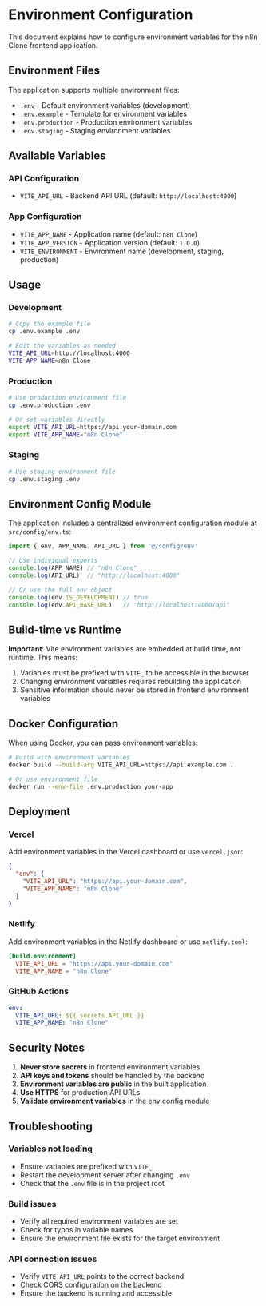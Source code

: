 # Environment Configuration

This document explains how to configure environment variables for the n8n Clone frontend application.

## Environment Files

The application supports multiple environment files:

- `.env` - Default environment variables (development)
- `.env.example` - Template for environment variables
- `.env.production` - Production environment variables
- `.env.staging` - Staging environment variables

## Available Variables

### API Configuration
- `VITE_API_URL` - Backend API URL (default: `http://localhost:4000`)

### App Configuration
- `VITE_APP_NAME` - Application name (default: `n8n Clone`)
- `VITE_APP_VERSION` - Application version (default: `1.0.0`)
- `VITE_ENVIRONMENT` - Environment name (development, staging, production)

## Usage

### Development
```bash
# Copy the example file
cp .env.example .env

# Edit the variables as needed
VITE_API_URL=http://localhost:4000
VITE_APP_NAME=n8n Clone
```

### Production
```bash
# Use production environment file
cp .env.production .env

# Or set variables directly
export VITE_API_URL=https://api.your-domain.com
export VITE_APP_NAME="n8n Clone"
```

### Staging
```bash
# Use staging environment file
cp .env.staging .env
```

## Environment Config Module

The application includes a centralized environment configuration module at `src/config/env.ts`:

```typescript
import { env, APP_NAME, API_URL } from '@/config/env'

// Use individual exports
console.log(APP_NAME) // "n8n Clone"
console.log(API_URL)  // "http://localhost:4000"

// Or use the full env object
console.log(env.IS_DEVELOPMENT) // true
console.log(env.API_BASE_URL)   // "http://localhost:4000/api"
```

## Build-time vs Runtime

**Important**: Vite environment variables are embedded at build time, not runtime. This means:

1. Variables must be prefixed with `VITE_` to be accessible in the browser
2. Changing environment variables requires rebuilding the application
3. Sensitive information should never be stored in frontend environment variables

## Docker Configuration

When using Docker, you can pass environment variables:

```bash
# Build with environment variables
docker build --build-arg VITE_API_URL=https://api.example.com .

# Or use environment file
docker run --env-file .env.production your-app
```

## Deployment

### Vercel
Add environment variables in the Vercel dashboard or use `vercel.json`:

```json
{
  "env": {
    "VITE_API_URL": "https://api.your-domain.com",
    "VITE_APP_NAME": "n8n Clone"
  }
}
```

### Netlify
Add environment variables in the Netlify dashboard or use `netlify.toml`:

```toml
[build.environment]
  VITE_API_URL = "https://api.your-domain.com"
  VITE_APP_NAME = "n8n Clone"
```

### GitHub Actions
```yaml
env:
  VITE_API_URL: ${{ secrets.API_URL }}
  VITE_APP_NAME: "n8n Clone"
```

## Security Notes

1. **Never store secrets** in frontend environment variables
2. **API keys and tokens** should be handled by the backend
3. **Environment variables are public** in the built application
4. **Use HTTPS** for production API URLs
5. **Validate environment variables** in the env config module

## Troubleshooting

### Variables not loading
- Ensure variables are prefixed with `VITE_`
- Restart the development server after changing `.env`
- Check that the `.env` file is in the project root

### Build issues
- Verify all required environment variables are set
- Check for typos in variable names
- Ensure the environment file exists for the target environment

### API connection issues
- Verify `VITE_API_URL` points to the correct backend
- Check CORS configuration on the backend
- Ensure the backend is running and accessible
